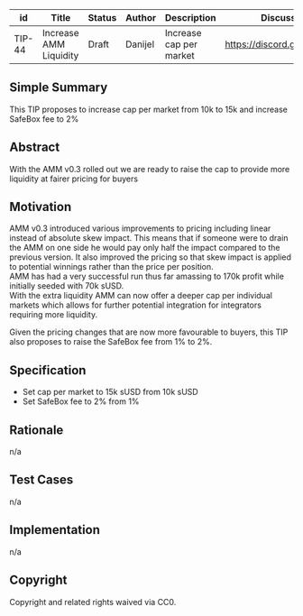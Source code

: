 | id     | Title                  | Status | Author  | Description             | Discussions to                | Created    |
| ------ | ---------------------- | ------ | ------- | ----------------------- | ----------------------------- | ---------- |
| TIP-44 | Increase AMM Liquidity | Draft  | Danijel | Increase cap per market | https://discord.gg/rPpPcMXSeU | 2022-04-29 |

## Simple Summary

This TIP proposes to increase cap per market from 10k to 15k and increase SafeBox fee to 2%

## Abstract

With the AMM v0.3 rolled out we are ready to raise the cap to provide more liquidity at fairer pricing for buyers

## Motivation

AMM v0.3 introduced various improvements to pricing including linear instead of absolute skew impact. This means that if someone were to drain the AMM on one side he would pay only half the impact compared to the previous version. It also improved the pricing so that skew impact is applied to potential winnings rather than the price per position.  
AMM has had a very successful run thus far amassing to 170k profit while initially seeded with 70k sUSD.  
With the extra liquidity AMM can now offer a deeper cap per individual markets which allows for further potential integration for integrators requiring more liquidity.

Given the pricing changes that are now more favourable to buyers, this TIP also proposes to raise the SafeBox fee from 1% to 2%.

## Specification

- Set cap per market to 15k sUSD from 10k sUSD
- Set SafeBox fee to 2% from 1%

## Rationale

n/a

## Test Cases

n/a

## Implementation

n/a

## Copyright

Copyright and related rights waived via CC0.
